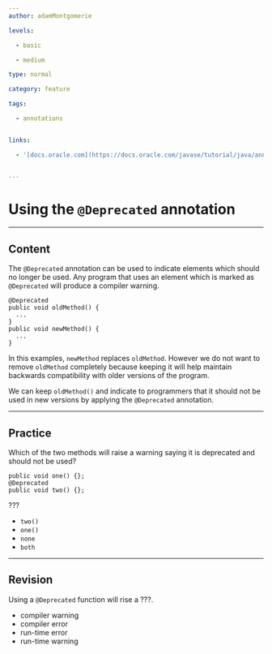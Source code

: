 ```yaml
---
author: adamMontgomerie

levels:

  - basic

  - medium

type: normal

category: feature

tags:

  - annotations


links:

  - '[docs.oracle.com](https://docs.oracle.com/javase/tutorial/java/annotations/predefined.html){website}'


---
```


# Using the `@Deprecated` annotation

---
## Content

The `@Deprecated` annotation can be used to indicate elements which should no longer be used. Any program that uses an element which is marked as `@Deprecated` will produce a compiler warning.
```
@Deprecated
public void oldMethod() {
  ...
}
public void newMethod() {
  ...
}
```
In this examples, `newMethod` replaces `oldMethod`. However we do not want to remove `oldMethod` completely because keeping it will help maintain backwards compatibility with older versions of the program.

We can keep `oldMethod()` and indicate to programmers that it should not be used in new versions by applying the `@Deprecated` annotation.

---
## Practice

Which of the two methods will raise a warning saying it is deprecated and should not be used?
```
public void one() {};
@Deprecated
public void two() {};
```

???


* `two()`
* `one()` 
* `none` 
* `both`

---
## Revision

Using a `@Deprecated` function will rise a ???.


* compiler warning
* compiler error
* run-time error
* run-time warning

 
